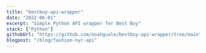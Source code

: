 ```yaml
---
title: "bestbuy-api-wrapper"
date: "2022-06-01"
excerpt: "Simple Python API wrapper for Best Buy"
stack: ["Python"]
githubUrl: "https://github.com/noahguale/bestbuy-api-wrapper/tree/main"
blogpost: "/blog/fashion-nyc-api"
---
```

